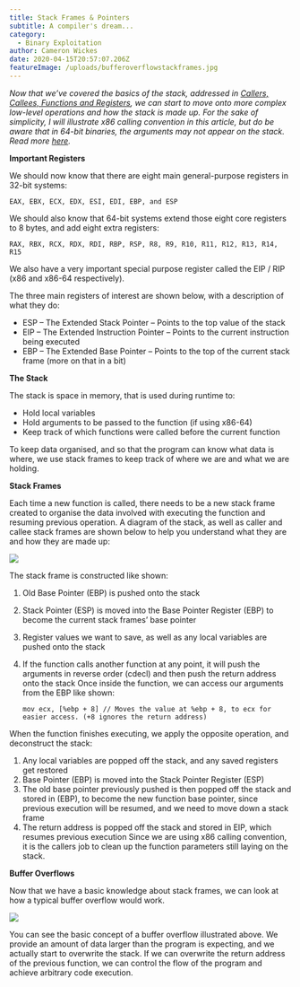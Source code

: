 ```yaml
---
title: Stack Frames & Pointers
subtitle: A compiler's dream...
category:
  - Binary Exploitation
author: Cameron Wickes
date: 2020-04-15T20:57:07.206Z
featureImage: /uploads/bufferoverflowstackframes.jpg
---
```

*Now that we’ve covered the basics of the stack, addressed in [Callers, Callees, Functions and Registers](https://www.cameronwickes.com/callers-callees-and-stack-frames), we can start to move onto more complex low-level operations and how the stack is made up. For the sake of simplicity, I will illustrate x86 calling convention in this article, but do be aware that in 64-bit binaries, the arguments may not appear on the stack. Read more [here](https://www.cameronwickes.com/calling-conventions-x86-x64).*

**Important Registers** 

We should now know that there are eight main general-purpose registers in 32-bit systems:

```
EAX, EBX, ECX, EDX, ESI, EDI, EBP, and ESP
```

We should also know that 64-bit systems extend those eight core registers to 8 bytes, and add eight extra registers: 

```
RAX, RBX, RCX, RDX, RDI, RBP, RSP, R8, R9, R10, R11, R12, R13, R14, R15
```

We also have a very important special purpose register called the EIP / RIP (x86 and x86-64 respectively).

The three main registers of interest are shown below, with a description of what they do:

* ESP – The Extended Stack Pointer – Points to the top value of the stack
* EIP – The Extended Instruction Pointer – Points to the current instruction being executed
* EBP – The Extended Base Pointer – Points to the top of the current stack frame (more on that in a bit)

**The Stack** 

The stack is space in memory, that is used during runtime to:

* Hold local variables
* Hold arguments to be passed to the function (if using x86-64)
* Keep track of which functions were called before the current function

To keep data organised, and so that the program can know what data is where, we use stack frames to keep track of where we are and what we are holding. 

**Stack Frames** 

Each time a new function is called, there needs to be a new stack frame created to organise the data involved with executing the function and resuming previous operation. A diagram of the stack, as well as caller and callee stack frames are shown below to help you understand what they are and how they are made up:

![](/uploads/stackframescropped.jpg)

The stack frame is constructed like shown:

1. Old Base Pointer (EBP) is pushed onto the stack
2. Stack Pointer (ESP) is moved into the Base Pointer Register (EBP) to become the current stack frames’ base pointer
3. Register values we want to save, as well as any local variables are pushed onto the stack
4. If the function calls another function at any point, it will push the arguments in reverse order (cdecl) and then push the return address onto the stack Once inside the function, we can access our arguments from the EBP like shown: 

   `mov ecx, [%ebp + 8] // Moves the value at %ebp + 8, to ecx for easier access. (+8 ignores the return address)`

When the function finishes executing, we apply the opposite operation, and deconstruct the stack:

1. Any local variables are popped off the stack, and any saved registers get restored
2. Base Pointer (EBP) is moved into the Stack Pointer Register (ESP)
3. The old base pointer previously pushed is then popped off the stack and stored in (EBP), to become the new function base pointer, since previous execution will be resumed, and we need to move down a stack frame
4. The return address is popped off the stack and stored in EIP, which resumes previous execution Since we are using x86 calling convention, it is the callers job to clean up the function parameters still laying on the stack.

**Buffer Overflows** 

Now that we have a basic knowledge about stack frames, we can look at how a typical buffer overflow would work.

![](/uploads/bufferoverflowstackframes.jpg)

You can see the basic concept of a buffer overflow illustrated above. We provide an amount of data larger than the program is expecting, and we actually start to overwrite the stack. If we can overwrite the return address of the previous function, we can control the flow of the program and achieve arbitrary code execution.